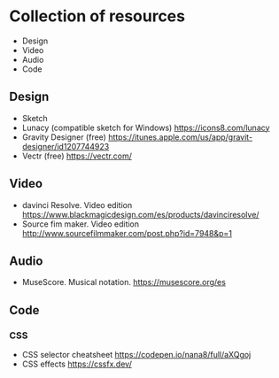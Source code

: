 # Collection of resources #

* Design
* Video
* Audio
* Code

## Design ##
* Sketch
* Lunacy (compatible sketch for Windows)  https://icons8.com/lunacy
* Gravity Designer (free) https://itunes.apple.com/us/app/gravit-designer/id1207744923
* Vectr (free) https://vectr.com/
## Video ##
* davinci Resolve. Video edition https://www.blackmagicdesign.com/es/products/davinciresolve/
* Source fim maker. Video edition http://www.sourcefilmmaker.com/post.php?id=7948&p=1
## Audio ##
* MuseScore. Musical notation. https://musescore.org/es

## Code ##
### CSS ###
* CSS selector cheatsheet https://codepen.io/nana8/full/aXQgoj
* CSS effects https://cssfx.dev/
